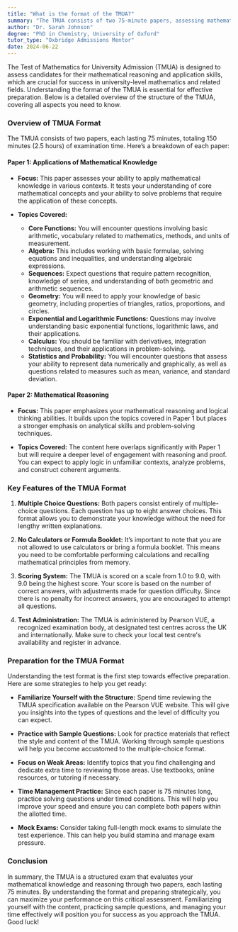 ```yaml
---
title: "What is the format of the TMUA?"
summary: "The TMUA consists of two 75-minute papers, assessing mathematical reasoning and application skills vital for university-level success."
author: "Dr. Sarah Johnson"
degree: "PhD in Chemistry, University of Oxford"
tutor_type: "Oxbridge Admissions Mentor"
date: 2024-06-22
---
```


The Test of Mathematics for University Admission (TMUA) is designed to assess candidates for their mathematical reasoning and application skills, which are crucial for success in university-level mathematics and related fields. Understanding the format of the TMUA is essential for effective preparation. Below is a detailed overview of the structure of the TMUA, covering all aspects you need to know.

### Overview of TMUA Format

The TMUA consists of two papers, each lasting 75 minutes, totaling 150 minutes (2.5 hours) of examination time. Here’s a breakdown of each paper:

#### Paper 1: Applications of Mathematical Knowledge

- **Focus:** This paper assesses your ability to apply mathematical knowledge in various contexts. It tests your understanding of core mathematical concepts and your ability to solve problems that require the application of these concepts.
  
- **Topics Covered:**
  - **Core Functions:** You will encounter questions involving basic arithmetic, vocabulary related to mathematics, methods, and units of measurement.
  - **Algebra:** This includes working with basic formulae, solving equations and inequalities, and understanding algebraic expressions.
  - **Sequences:** Expect questions that require pattern recognition, knowledge of series, and understanding of both geometric and arithmetic sequences.
  - **Geometry:** You will need to apply your knowledge of basic geometry, including properties of triangles, ratios, proportions, and circles.
  - **Exponential and Logarithmic Functions:** Questions may involve understanding basic exponential functions, logarithmic laws, and their applications.
  - **Calculus:** You should be familiar with derivatives, integration techniques, and their applications in problem-solving.
  - **Statistics and Probability:** You will encounter questions that assess your ability to represent data numerically and graphically, as well as questions related to measures such as mean, variance, and standard deviation.

#### Paper 2: Mathematical Reasoning

- **Focus:** This paper emphasizes your mathematical reasoning and logical thinking abilities. It builds upon the topics covered in Paper 1 but places a stronger emphasis on analytical skills and problem-solving techniques.
  
- **Topics Covered:** The content here overlaps significantly with Paper 1 but will require a deeper level of engagement with reasoning and proof. You can expect to apply logic in unfamiliar contexts, analyze problems, and construct coherent arguments.

### Key Features of the TMUA Format

1. **Multiple Choice Questions:** Both papers consist entirely of multiple-choice questions. Each question has up to eight answer choices. This format allows you to demonstrate your knowledge without the need for lengthy written explanations.

2. **No Calculators or Formula Booklet:** It’s important to note that you are not allowed to use calculators or bring a formula booklet. This means you need to be comfortable performing calculations and recalling mathematical principles from memory.

3. **Scoring System:** The TMUA is scored on a scale from 1.0 to 9.0, with 9.0 being the highest score. Your score is based on the number of correct answers, with adjustments made for question difficulty. Since there is no penalty for incorrect answers, you are encouraged to attempt all questions.

4. **Test Administration:** The TMUA is administered by Pearson VUE, a recognized examination body, at designated test centres across the UK and internationally. Make sure to check your local test centre's availability and register in advance.

### Preparation for the TMUA Format

Understanding the test format is the first step towards effective preparation. Here are some strategies to help you get ready:

- **Familiarize Yourself with the Structure:** Spend time reviewing the TMUA specification available on the Pearson VUE website. This will give you insights into the types of questions and the level of difficulty you can expect.

- **Practice with Sample Questions:** Look for practice materials that reflect the style and content of the TMUA. Working through sample questions will help you become accustomed to the multiple-choice format.

- **Focus on Weak Areas:** Identify topics that you find challenging and dedicate extra time to reviewing those areas. Use textbooks, online resources, or tutoring if necessary.

- **Time Management Practice:** Since each paper is 75 minutes long, practice solving questions under timed conditions. This will help you improve your speed and ensure you can complete both papers within the allotted time.

- **Mock Exams:** Consider taking full-length mock exams to simulate the test experience. This can help you build stamina and manage exam pressure.

### Conclusion

In summary, the TMUA is a structured exam that evaluates your mathematical knowledge and reasoning through two papers, each lasting 75 minutes. By understanding the format and preparing strategically, you can maximize your performance on this critical assessment. Familiarizing yourself with the content, practicing sample questions, and managing your time effectively will position you for success as you approach the TMUA. Good luck!
    